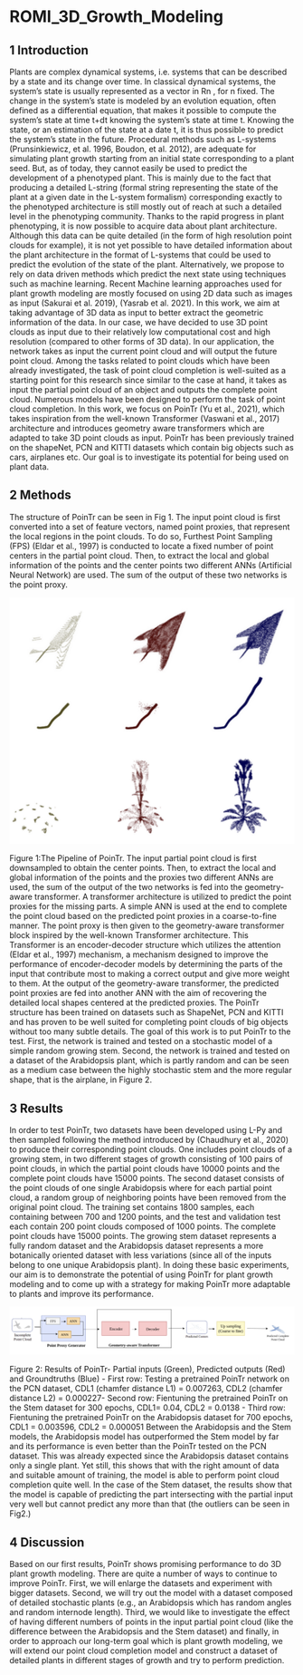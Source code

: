 # ROMI_3D_Growth_Modeling

## 1 Introduction 

Plants are complex dynamical systems, i.e. systems that can be described by a state and its change over time. In classical dynamical systems, the system’s state is usually represented as a vector in Rn , for n fixed. The change in the system’s state is modeled by an evolution equation, often defined as a  differential equation, that makes it possible to compute the system’s state at time t+dt knowing the  system’s state at time t. Knowing the state, or an estimation of the state at a date t, it is thus possible to predict the system’s state in the future. 
Procedural methods such as L-systems (Prunsinkiewicz, et al. 1996, Boudon, et al. 2012), are adequate for simulating plant growth starting from an initial state corresponding to a plant seed. But, as of today, they cannot easily be used to predict the development of a phenotyped plant. This is mainly due to the fact that producing a detailed L-string (formal string representing the state of the plant at a given date  in the L-system formalism) corresponding exactly to the phenotyped architecture is still mostly out of  reach at such a detailed level in the phenotyping community.
Thanks to the rapid progress in plant phenotyping, it is now possible to acquire data about plant architecture. Although this data can be quite detailed (in the form of high resolution point clouds for example), it is not yet possible to have detailed information about the plant architecture in the format of L-systems that could be used to predict the evolution of the state of the plant. Alternatively, we propose to rely on data driven methods which predict the next state using techniques such as machine learning. Recent Machine learning approaches used for plant growth modeling are mostly focused on  using 2D data such as images as input (Sakurai et al. 2019), (Yasrab et al. 2021). In this work, we aim at taking advantage of 3D data as input to better extract the geometric information of the data. In our case, we have decided to use 3D point clouds as input due to their relatively low computational cost and high resolution (compared to other forms of 3D data). 
In our application, the network takes as input the current point cloud and will output the future point cloud. Among the tasks related to point clouds which have been already investigated, the task of point cloud completion is well-suited as a starting point for this research since similar to the case at hand, it takes as input the partial point cloud of an object and outputs the complete point cloud. Numerous models have been designed to perform the task of point cloud completion. In this work, we focus on PoinTr (Yu et al., 2021), which takes inspiration from the well-known Transformer (Vaswani et al., 2017) architecture and introduces geometry aware transformers which are adapted to take 3D point clouds as input. PoinTr has been previously trained on the shapeNet, PCN and KITTI datasets which contain big objects such as cars, airplanes etc. Our goal is to investigate its potential for being used on plant data.


## 2 Methods 
The structure of PoinTr can be seen in Fig 1. The input point cloud is first converted into a set of feature vectors, named point proxies, that represent the local regions in the point clouds. To do so, Furthest Point Sampling (FPS) (Eldar et al., 1997) is conducted to locate a fixed number of point centers in the partial point cloud. Then, to extract the local and global information of the points and the center points two different ANNs (Artificial Neural Network) are used. The sum of the output of these two networks is the point proxy. 



![alt text](https://github.com/Mona-ShZeinoddin/ROMI_3D_Growth_Modeling/blob/main/Results.png)
 

Figure 1:The Pipeline of PoinTr. The input partial point cloud is first downsampled to obtain the center points. Then, to extract the local and global information of the points and the proxies two different ANNs are used, the sum of the output of the two networks is fed into the geometry-aware transformer. A transformer architecture is utilized to predict the point proxies for the missing parts. A simple ANN is used at the end to complete the point cloud based on the predicted point proxies in a coarse-to-fine manner. 
The point proxy is then given to the geometry-aware transformer block inspired by the well-known  Transformer architecture. This Transformer is an encoder-decoder structure which utilizes the attention (Eldar et al., 1997) mechanism, a mechanism designed to improve the performance of encoder-decoder models by determining the parts of the input that contribute most to making a correct output and give more weight to them. At the output of the geometry-aware transformer, the predicted point proxies are fed into another ANN with the aim of recovering the detailed local shapes centered at the predicted proxies. 
The PoinTr structure has been trained on datasets such as ShapeNet, PCN and KITTI and has proven to be well suited for completing point clouds of big objects without too many subtle details. The goal of this work is to put PoinTr to the test. First, the network is trained and tested on a stochastic model of a simple random growing stem. Second, the network is trained and tested on a dataset of the Arabidopsis plant, which is partly random and can be seen as a medium case between the highly stochastic stem and the more regular shape, that is the airplane, in Figure 2. 


## 3 Results 

In order to test PoinTr, two datasets have been developed using L-Py and then sampled following the method introduced by (Chaudhury et al., 2020) to produce their corresponding point clouds. One includes point clouds of a growing stem, in two different stages of growth consisting of 100 pairs of point clouds, in which the partial point clouds have 10000 points and the complete point clouds have 15000 points. The second dataset consists of the point clouds of one single Arabidopsis where for each partial point cloud, a random group of neighboring points have been removed from the original point cloud. The training set contains 1800 samples, each containing between 700 and 1200 points, and the test and validation test each contain 200 point clouds composed of 1000 points. The complete point clouds have 15000 points. The growing stem dataset represents a fully random dataset and the Arabidopsis dataset represents a more botanically oriented dataset with less variations (since all of the inputs belong to one unique Arabidopsis plant). In doing these basic experiments, our aim is to demonstrate the potential of using PoinTr for plant growth modeling and to come up with a strategy for making PoinTr more adaptable to plants and improve its performance. 



![alt text](https://github.com/Mona-ShZeinoddin/ROMI_3D_Growth_Modeling/blob/main/PoinTr_Review.png)


Figure 2: Results of PoinTr- Partial inputs (Green), Predicted outputs (Red) and Groundtruths (Blue) - First row: Testing a pretrained PoinTr network on the PCN dataset, CDL1 (chamfer distance L1) = 0.007263, CDL2 (chamfer distance L2) = 0.000227- Second row: Fientuning the pretrained PoinTr on the Stem dataset for 300 epochs, CDL1= 0.04, CDL2 = 0.0138 - Third row: Fientuning the pretrained PoinTr on the Arabidopsis dataset for 700 epochs, CDL1 = 0.003596, CDL2 = 0.000051 
Between the Arabidopsis and the Stem models, the Arabidopsis model has outperformed the Stem model by far and its performance is even better than the PoinTr tested on the PCN dataset. This was already expected since the Arabidopsis dataset contains only a single plant. Yet still, this shows that with the right amount of data and suitable amount of training, the model is able to perform point cloud completion quite well. In the case of the Stem dataset, the results show that the model is capable of predicting the part intersecting with the partial input very well but cannot predict any more than that (the outliers can be seen in Fig2.) 




## 4 Discussion

Based on our first results, PoinTr shows promising performance to do 3D plant growth modeling. There are quite a number of ways to continue to improve PoinTr. First, we will enlarge the datasets and experiment with bigger datasets. Second, we will try out the model with a dataset composed of detailed stochastic plants (e.g., an Arabidopsis which has random angles and random internode length). Third, we would like to investigate the effect of having different numbers of points in the input partial point cloud (like the difference between the Arabidopsis and the Stem dataset) and finally, in order to approach our long-term goal which is plant growth modeling, we will extend our point cloud completion model and construct a dataset of detailed plants in different stages of growth and try to perform prediction.



